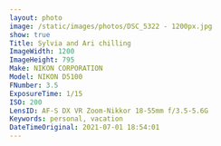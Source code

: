 ```yaml
---
layout: photo
image: /static/images/photos/DSC_5322 - 1200px.jpg
show: true
Title: Sylvia and Ari chilling
ImageWidth: 1200
ImageHeight: 795
Make: NIKON CORPORATION
Model: NIKON D5100
FNumber: 3.5
ExposureTime: 1/15
ISO: 200
LensID: AF-S DX VR Zoom-Nikkor 18-55mm f/3.5-5.6G
Keywords: personal, vacation
DateTimeOriginal: 2021-07-01 18:54:01
---
```

